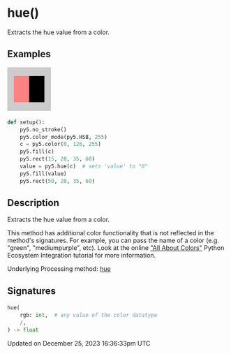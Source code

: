 # hue()

Extracts the hue value from a color.

## Examples

<div class="example-table">

<div class="example-row"><div class="example-cell-image">

![example picture for hue()](/images/reference/Sketch_hue_0.png)

</div><div class="example-cell-code">

```python
def setup():
    py5.no_stroke()
    py5.color_mode(py5.HSB, 255)
    c = py5.color(0, 126, 255)
    py5.fill(c)
    py5.rect(15, 20, 35, 60)
    value = py5.hue(c)  # sets 'value' to "0"
    py5.fill(value)
    py5.rect(50, 20, 35, 60)
```

</div></div>

</div>

## Description

Extracts the hue value from a color.

This method has additional color functionality that is not reflected in the method's signatures. For example, you can pass the name of a color (e.g. "green", "mediumpurple", etc). Look at the online ["All About Colors"](/integrations/colors) Python Ecosystem Integration tutorial for more information.

Underlying Processing method: [hue](https://processing.org/reference/hue_.html)

## Signatures

```python
hue(
    rgb: int,  # any value of the color datatype
    /,
) -> float
```

Updated on December 25, 2023 16:36:33pm UTC
